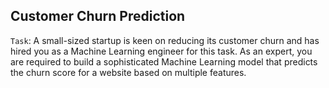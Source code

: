 ## Customer Churn Prediction

`Task`: A small-sized startup is keen on reducing its customer churn and has hired you as a Machine Learning engineer for this task. As an expert, you are required to build a sophisticated Machine Learning model that predicts the churn score for a website based on multiple features.
